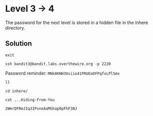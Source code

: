 # Level 3 -> 4

The password for the next level is stored in a hidden file in the inhere directory.

## Solution

```
exit
```

```
ssh bandit3@bandit.labs.overthewire.org -p 2220
```

Password reminder: `MNk8KNH3Usiio41PRUEoDFPqfxLPlSmx`

```
ll
```

```
cd inhere/
```

```
cat ...Hiding-From-You
```

```
2WmrDFRmJIq3IPxneAaMGhap0pFhF3NJ
```
